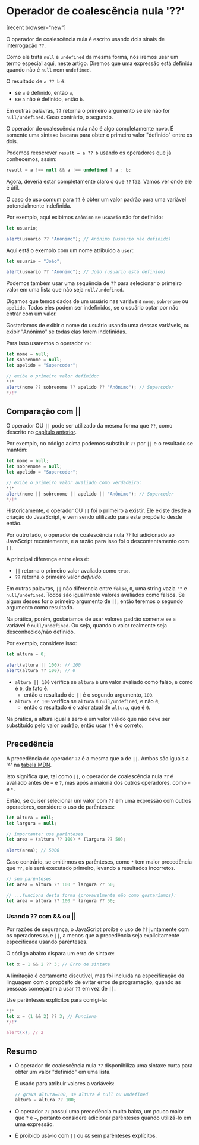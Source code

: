 # Operador de coalescência nula '??'

[recent browser="new"]

O operador de coalescência nula é escrito usando dois sinais de interrogação `??`.

Como ele trata `null` e `undefined` da mesma forma, nós iremos usar um termo especial aqui, neste artigo. Diremos que uma expressão está definida quando não é `null` nem `undefined`.

O resultado de `a ?? b` é:

- se `a` é definido, então `a`,
- se `a` não é definido, então `b`.

Em outras palavras, `??` retorna o primeiro argumento se ele não for `null/undefined`. Caso contrário, o segundo.

O operador de coalescência nula não é algo completamente novo. É somente uma sintaxe bacana para obter o primeiro valor "definido" entre os dois.

Podemos reescrever `result = a ?? b` usando os operadores que já conhecemos, assim:

```js
result = a !== null && a !== undefined ? a : b;
```

Agora, deveria estar completamente claro o que `??` faz. Vamos ver onde ele é útil.

O caso de uso comum para `??` é obter um valor padrão para uma variável potencialmente indefinida.

Por exemplo, aqui exibimos `Anônimo` se `usuario` não for definido:

```js run
let usuario;

alert(usuario ?? "Anônimo"); // Anônimo (usuario não definido)
```

Aqui está o exemplo com um nome atribuido a `user`:

```js run
let usuario = "João";

alert(usuario ?? "Anônimo"); // João (usuario está definido)
```

Podemos também usar uma sequência de `??` para selecionar o primeiro valor em uma lista que não seja `null/undefined`.

Digamos que temos dados de um usuário nas variáveis `nome`, `sobrenome` ou `apelido`. Todos eles podem ser indefinidos, se o usuário optar por não entrar com um valor.

Gostaríamos de exibir o nome do usuário usando uma dessas variáveis, ou exibir "Anônimo" se todas elas forem indefinidas.

Para isso usaremos o operador `??`:

```js run
let nome = null;
let sobrenome = null;
let apelido = "Supercoder";

// exibe o primeiro valor definido:
*!*
alert(nome ?? sobrenome ?? apelido ?? "Anônimo"); // Supercoder
*/!*
```

## Comparação com ||

O operador OU `||` pode ser utilizado da mesma forma que `??`, como descrito no [capítulo anterior](info:logical-operators#or-finds-the-first-truthy-value).

Por exemplo, no código acima podemos substituir `??` por `||` e o resultado se mantém:

```js run
let nome = null;
let sobrenome = null;
let apelido = "Supercoder";

// exibe o primeiro valor avaliado como verdadeiro:
*!*
alert(nome || sobrenome || apelido || "Anônimo"); // Supercoder
*/!*
```

Historicamente, o operador OU `||` foi o primeiro a existir. Ele existe desde a criação do JavaScript, e vem sendo utilizado para este propósito desde então.

Por outro lado, o operador de coalescência nula `??` foi adicionado ao JavaScript recentemente, e a razão para isso foi o descontentamento com `||`.

A principal diferença entre eles é:

- `||` retorna o primeiro valor avaliado como `true`.
- `??` retorna o primeiro valor _definido_.

Em outras palavras, `||` não diferencia entre `false`, `0`, uma string vazia `""` e `null/undefined`. Todos são igualmente valores avaliados como falsos. Se algum desses for o primeiro argumento de `||`, então teremos o segundo argumento como resultado.

Na prática, porém, gostaríamos de usar valores padrão somente se a variável é `null/undefined`. Ou seja, quando o valor realmente seja desconhecido/não definido.

Por exemplo, considere isso:

```js run
let altura = 0;

alert(altura || 100); // 100
alert(altura ?? 100); // 0
```

- `altura || 100` verifica se `altura` é um valor avaliado como falso, e como é `0`, de fato é.
  - então o resultado de `||` é o segundo argumento, `100`.
- `altura ?? 100` verifica se `altura` é `null/undefined`, e não é,
  - então o resultado é o valor atual de `altura`, que é `0`.

Na prática, a altura igual a zero é um valor válido que não deve ser substituído pelo valor padrão, então usar `??` é o correto.

## Precedência

A precedência do operador `??` é a mesma que a de `||`. Ambos são iguais a '4' na [tabela MDN](https://developer.mozilla.org/pt-BR/docs/Web/JavaScript/Reference/Operators/Operator_Precedence#Table).

Isto significa que, tal como `||`, o operador de coalescência nula `??` é avaliado antes de `=` e `?`, mas após a maioria dos outros operadores, como `+` e `*`.

Então, se quiser selecionar um valor com `??` em uma expressão com outros operadores, considere o uso de parênteses:

```js run
let altura = null;
let largura = null;

// importante: use parênteses
let area = (altura ?? 100) * (largura ?? 50);

alert(area); // 5000
```

Caso contrário, se omitirmos os parênteses, como `*` tem maior precedência que `??`, ele será executado primeiro, levando a resultados incorretos.

```js
// sem parênteses
let area = altura ?? 100 * largura ?? 50;

// ...funciona desta forma (provavelmente não como gostaríamos):
let area = altura ?? 100 * largura ?? 50;
```

### Usando ?? com && ou ||

Por razões de segurança, o JavaScript proíbe o uso de `??` juntamente com os operadores `&&` e `||`, a menos que a precedência seja explicitamente especificada usando parênteses.

O código abaixo dispara um erro de sintaxe:

```js run
let x = 1 && 2 ?? 3; // Erro de sintaxe
```

A limitação é certamente discutível, mas foi incluída na especificação da linguagem com o propósito de evitar erros de programação, quando as pessoas começaram a usar `??` em vez de `||`.

Use parênteses explícitos para corrigi-la:

```js run
*!*
let x = (1 && 2) ?? 3; // Funciona
*/!*

alert(x); // 2
```

## Resumo

- O operador de coalescência nula `??` disponibiliza uma sintaxe curta para obter um valor "definido" em uma lista.

  É usado para atribuir valores a variáveis:

  ```js
  // grava altura=100, se altura é null ou undefined
  altura = altura ?? 100;
  ```

- O operador `??` possui uma precedência muito baixa, um pouco maior que `?` e `=`, portanto considere adicionar parênteses quando utilizá-lo em uma expressão.
- É proibido usá-lo com `||` ou `&&` sem parênteses explícitos.
